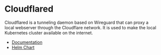 # Cloudflared

Cloudflared is a tunneling daemon based on Wireguard that can proxy a local webserver through the Cloudflare network. It is used to make the local Kubernetes cluster available on the internet.

- [Documentation](https://developers.cloudflare.com/cloudflare-one/connections/connect-networks/)
- [Helm Chart](https://github.com/cloudflare/helm-charts)
